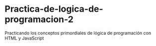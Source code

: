 # Practica-de-logica-de-programacion-2
 Practicando los conceptos primordiales de lógica de programación con HTML y JavaScript
